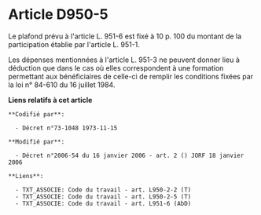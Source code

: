 # Article D950-5

Le plafond prévu à l'article L. 951-6 est fixé à 10 p. 100 du montant de la participation établie par l'article L. 951-1.

Les dépenses mentionnées à l'article L. 951-3 ne peuvent donner lieu à déduction que dans le cas où elles correspondent à une
formation permettant aux bénéficiaires de celle-ci de remplir les conditions fixées par la loi n° 84-610 du 16 juillet 1984.

**Liens relatifs à cet article**

	**Codifié par**:

	  - Décret n°73-1048 1973-11-15

	**Modifié par**:

	  - Décret n°2006-54 du 16 janvier 2006 - art. 2 () JORF 18 janvier 2006

	**Liens**:

	  - TXT_ASSOCIE: Code du travail - art. L950-2-2 (T)
	  - TXT_ASSOCIE: Code du travail - art. L950-2-5 (T)
	  - TXT_ASSOCIE: Code du travail - art. L951-6 (AbD)
